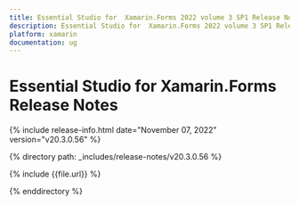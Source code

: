 ```yaml
---
title: Essential Studio for  Xamarin.Forms 2022 volume 3 SP1 Release Notes  
description: Essential Studio for  Xamarin.Forms 2022 volume 3 SP1 Release Notes  
platform: xamarin
documentation: ug
---
```


# Essential Studio for  Xamarin.Forms  Release Notes  

{% include release-info.html date="November 07, 2022"  version="v20.3.0.56" %} 

{% directory path: _includes/release-notes/v20.3.0.56 %}

{% include {{file.url}} %}

{% enddirectory %}